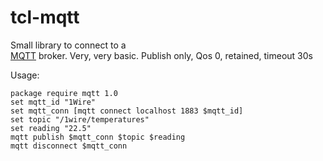 tcl-mqtt
========

Small library to connect to a  
[MQTT](http://mqtt.org) broker. Very, very basic.
Publish only, Qos 0, retained, timeout 30s

Usage:
```
package require mqtt 1.0
set mqtt_id "1Wire"
set mqtt_conn [mqtt connect localhost 1883 $mqtt_id]
set topic "/1wire/temperatures"
set reading "22.5"
mqtt publish $mqtt_conn $topic $reading
mqtt disconnect $mqtt_conn
```
